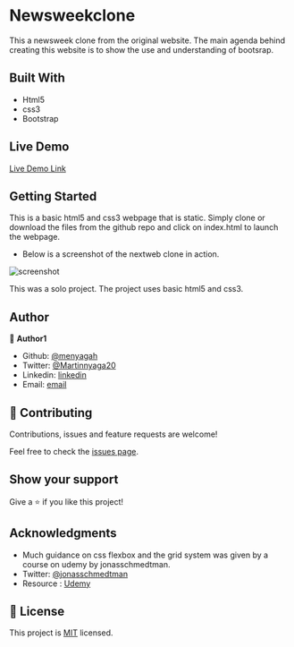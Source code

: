 # Newsweekclone
This a newsweek clone from the original website. The main agenda behind creating this website is to show the use and understanding of bootsrap.

## Built With

- Html5
- css3
- Bootstrap


## Live Demo

[Live Demo Link](https://rawcdn.githack.com/menyagah/Newsweekclone/b1ccb396c4edc4b52c645bca7f8180f10665012d/index.html)


## Getting Started

This is a basic html5 and css3 webpage that is static. Simply clone or download the files from the github repo and click on index.html to launch the webpage.

- Below is a screenshot of the nextweb clone in action.

![screenshot](img/screenshot.png)



This was a solo project. The project uses basic html5 and css3. 




## Author

👤 **Author1**

- Github: [@menyagah](https://github.com/menyagah)
- Twitter: [@Martinnyaga20](https://twitter.com/Martinnyaga20)
- Linkedin: [linkedin](https://linkedin.com/linkedinhandle)
- Email: [email](menyagah27@gmail.com)


## 🤝 Contributing

Contributions, issues and feature requests are welcome!

Feel free to check the [issues page](issues/).

## Show your support

Give a ⭐️ if you like this project!

## Acknowledgments

- Much guidance on css flexbox and the grid system was given by a course on udemy by jonasschmedtman.
- Twitter: [@jonasschmedtman](https://twitter.com/jonasschmedtman)
- Resource : [Udemy](https://www.udemy.com/course/advanced-css-and-sass/learn/lecture/8274380#overview)

## 📝 License

This project is [MIT](lic.url) licensed.
